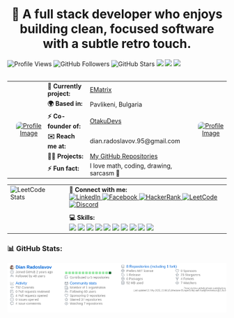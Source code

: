 <h1 align="center">🎨 A full stack developer who enjoys building clean, focused software with a subtle retro touch.</h1>

<div class="d-flex flex-row gap-2">
<img src="https://komarev.com/ghpvc/?username=mokgul&label=Profile%20views&color=0e75b6&style=flat" alt="Profile Views" />
<img src="https://img.shields.io/github/followers/mokgul?style=flat&logo=github" alt="GitHub Followers" />
<img src="https://img.shields.io/github/stars/mokgul?style=flat&logo=github" alt="GitHub Stars" /> 
<img src="https://img.shields.io/badge/Commits-700%2B-blue?style=flat&logo=github" />
<img src="https://img.shields.io/badge/PRs_Opened-4-informational?style=flat&logo=github" />
<img src="https://img.shields.io/badge/Issues_Commented-4-success?style=flat&logo=github" />
</div>
<br/>
 <table>
  <tr>
   </td>
     <td rowspan="6" style="text-align: center; padding-left: 20px;">
      <a href="https://otakudevs.net/" target="_blank" rel="noopener noreferrer">
       <img src="https://avatars.githubusercontent.com/u/110693556?s=200&v=4" alt="Profile Image" width="150" style="border-radius: 8px;" />
     </a>
    </td>
    <td><strong>🔭 Currently project:</strong></td>
    <td><a href="https://github.com/OtakuDevs/EMatrix">EMatrix</a></td>
    <td rowspan="6" style="text-align: center; padding-left: 20px;">
      <a href="https://otakudevs.net/" target="_blank" rel="noopener noreferrer">
       <img src="https://avatars.githubusercontent.com/u/110693556?s=200&v=4" alt="Profile Image" width="150" style="border-radius: 8px;" />
     </a>
  </tr>
  <tr>
    <td><strong>🌍 Based in:</strong></td>
    <td>Pavlikeni, Bulgaria</td>
  </tr>
  <tr>
    <td><strong>⚡ Co-founder of:</strong></td>
    <td><a href="https://otakudevs.net/">OtakuDevs</a></td>
  </tr>
  <tr>
    <td><strong>✉️ Reach me at:</strong></td>
    <td>dian.radoslavov.95@gmail.com</td>
  </tr>
  <tr>
    <td><strong>👨‍💻 Projects:</strong></td>
    <td><a href="https://github.com/mokgul?tab=repositories">My GitHub Repositories</a></td>
  </tr>
  <tr>
    <td><strong>⚡ Fun fact:</strong></td>
    <td>I love math, coding, drawing, sarcasm 🙈</td>
  </tr>
</table>

   <table>
  <tr>
    <td rowspan="2" style="padding-right: 20px; vertical-align: top;">
      <img src="https://leetcode-stats.vercel.app/api?username=Mokgul&theme=dark" alt="LeetCode Stats" />
    </td>
    <td style="vertical-align: top; padding-bottom: 10px;">
      <strong>🤝 Connect with me:</strong><br />
      <a href="https://linkedin.com/in/dian-radoslavov-65696ab1" target="_blank">
        <img src="https://raw.githubusercontent.com/rahuldkjain/github-profile-readme-generator/master/src/images/icons/Social/linked-in-alt.svg" alt="LinkedIn" height="30" width="40" />
      </a>
      <a href="https://fb.com/dian.radoslavov.95" target="_blank">
        <img src="https://raw.githubusercontent.com/rahuldkjain/github-profile-readme-generator/master/src/images/icons/Social/facebook.svg" alt="Facebook" height="30" width="40" />
      </a>
      <a href="https://www.hackerrank.com/dian_radoslavov1" target="_blank">
        <img src="https://raw.githubusercontent.com/rahuldkjain/github-profile-readme-generator/master/src/images/icons/Social/hackerrank.svg" alt="HackerRank" height="30" width="40" />
      </a>
      <a href="https://www.leetcode.com/mokgul" target="_blank">
        <img src="https://raw.githubusercontent.com/rahuldkjain/github-profile-readme-generator/master/src/images/icons/Social/leet-code.svg" alt="LeetCode" height="30" width="40" />
      </a>
      <a href="https://discord.gg/qdaNcJ7Z6r" target="_blank">
        <img src="https://raw.githubusercontent.com/rahuldkjain/github-profile-readme-generator/master/src/images/icons/Social/discord.svg" alt="Discord" height="30" width="40" />
      </a>
    </td>
  </tr>
  <tr>
    <td style="vertical-align: top;">
      <strong>💻 Skills:</strong><br />
      <img src="https://img.shields.io/badge/C%23-239120?style=flat&logo=c-sharp&logoColor=white" />
      <img src="https://img.shields.io/badge/.NET-512BD4?style=flat&logo=dotnet&logoColor=white" />
      <img src="https://img.shields.io/badge/C++-00599C?style=flat&logo=c%2B%2B&logoColor=white" />
      <img src="https://img.shields.io/badge/SQLite-003B57?style=flat&logo=sqlite&logoColor=white" />
      <img src="https://img.shields.io/badge/SQL%20Server-CC2927?style=flat&logo=microsoft-sql-server&logoColor=white" />
      <img src="https://img.shields.io/badge/PostgreSQL-4169E1?style=flat&logo=postgresql&logoColor=white" />
      <img src="https://img.shields.io/badge/HTML5-E34F26?style=flat&logo=html5&logoColor=white" />
      <img src="https://img.shields.io/badge/CSS3-1572B6?style=flat&logo=css3&logoColor=white" />
      <img src="https://img.shields.io/badge/Bootstrap-7952B3?style=flat&logo=bootstrap&logoColor=white" />
      <img src="https://img.shields.io/badge/JavaScript-F7DF1E?style=flat&logo=javascript&logoColor=black" />
    </td>
  </tr>
</table>

### 📊 GitHub Stats:

<p align="center">
  <img src="https://raw.githubusercontent.com/mokgul/mokgul/main/github-metrics.png" alt="Metrics" style="max-width: 100%; height: auto;" />
</p>

<br/>









  


